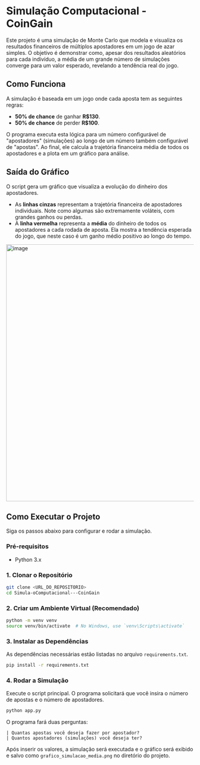 # Simulação Computacional - CoinGain

Este projeto é uma simulação de Monte Carlo que modela e visualiza os resultados financeiros de múltiplos apostadores em um jogo de azar simples. O objetivo é demonstrar como, apesar dos resultados aleatórios para cada indivíduo, a média de um grande número de simulações converge para um valor esperado, revelando a tendência real do jogo.

## Como Funciona

A simulação é baseada em um jogo onde cada aposta tem as seguintes regras:

  - **50% de chance** de ganhar **R$130**.
  - **50% de chance** de perder **R$100**.

O programa executa esta lógica para um número configurável de "apostadores" (simulações) ao longo de um número também configurável de "apostas". Ao final, ele calcula a trajetória financeira média de todos os apostadores e a plota em um gráfico para análise.

## Saída do Gráfico

O script gera um gráfico que visualiza a evolução do dinheiro dos apostadores.

  - As **linhas cinzas** representam a trajetória financeira de apostadores individuais. Note como algumas são extremamente voláteis, com grandes ganhos ou perdas.
  - A **linha vermelha** representa a **média** do dinheiro de todos os apostadores a cada rodada de aposta. Ela mostra a tendência esperada do jogo, que neste caso é um ganho médio positivo ao longo do tempo.

<img width="1186" height="690" alt="image" src="https://github.com/user-attachments/assets/8863649b-c59c-4252-85bc-10c62155c101" />


## Como Executar o Projeto

Siga os passos abaixo para configurar e rodar a simulação.

### Pré-requisitos

  - Python 3.x

### 1\. Clonar o Repositório

```bash
git clone <URL_DO_REPOSITORIO>
cd Simula-oComputacional---CoinGain
```

### 2\. Criar um Ambiente Virtual (Recomendado)

```bash
python -m venv venv
source venv/bin/activate  # No Windows, use `venv\Scripts\activate`
```

### 3\. Instalar as Dependências

As dependências necessárias estão listadas no arquivo `requirements.txt`.

```bash
pip install -r requirements.txt
```

### 4\. Rodar a Simulação

Execute o script principal. O programa solicitará que você insira o número de apostas e o número de apostadores.

```bash
python app.py
```

O programa fará duas perguntas:

```
| Quantas apostas você deseja fazer por apostador? 
| Quantos apostadores (simulações) você deseja ter? 
```

Após inserir os valores, a simulação será executada e o gráfico será exibido e salvo como `grafico_simulacao_media.png` no diretório do projeto.

